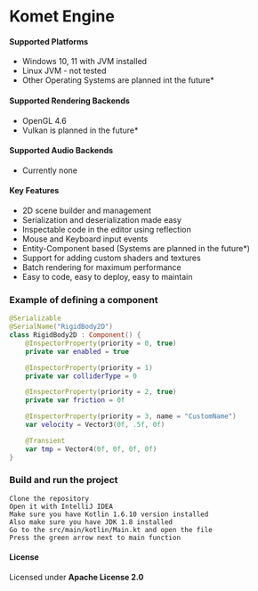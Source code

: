 # Komet Engine

#### Supported Platforms
* Windows 10, 11 with JVM installed
* Linux JVM - not tested
* Other Operating Systems are planned int the future*

#### Supported Rendering Backends
* OpenGL 4.6
* Vulkan is planned in the future*

#### Supported Audio Backends
* Currently none

#### Key Features
* 2D scene builder and management
* Serialization and deserialization made easy
* Inspectable code in the editor using reflection
* Mouse and Keyboard input events
* Entity-Component based (Systems are planned in the future*)
* Support for adding custom shaders and textures
* Batch rendering for maximum performance
* Easy to code, easy to deploy, easy to maintain

### Example of defining a component
```kotlin
@Serializable
@SerialName("RigidBody2D")
class RigidBody2D : Component() {
    @InspectorProperty(priority = 0, true)
    private var enabled = true

    @InspectorProperty(priority = 1)
    private var colliderType = 0

    @InspectorProperty(priority = 2, true)
    private var friction = 0f

    @InspectorProperty(priority = 3, name = "CustomName")
    var velocity = Vector3(0f, .5f, 0f)

    @Transient
    var tmp = Vector4(0f, 0f, 0f, 0f)
}
```

### Build and run the project
```
Clone the repository
Open it with IntelliJ IDEA
Make sure you have Kotlin 1.6.10 version installed
Also make sure you have JDK 1.8 installed
Go to the src/main/kotlin/Main.kt and open the file
Press the green arrow next to main function
```

#### License
Licensed under <b>Apache License 2.0<b>